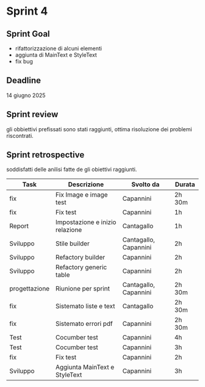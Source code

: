 # Sprint 4

## Sprint Goal

- rifattorizzazione di alcuni elementi
- aggiunta di MainText e StyleText
- fix bug

## Deadline

14 giugno 2025

## Sprint review

gli obbiettivi prefissati sono stati raggiunti, ottima risoluzione dei problemi riscontrati.

## Sprint retrospective

soddisfatti delle anilisi fatte de gli obiettivi raggiunti.


| Task          | Descrizione                     | Svolto da             | Durata |
| ------------- |---------------------------------| --------------------- |--------|
| fix           | Fix Image e image test          | Capannini             | 2h 30m |
| fix           | Fix test                        | Capannini             | 1h     |
| Report        | Impostazione e inizio relazione | Cantagallo            | 1h     |
| Sviluppo      | Stile builder                   | Cantagallo, Capannini | 2h     |
| Sviluppo      | Refactory builder               | Capannini             | 2h     |
| Sviluppo      | Refactory generic table         | Capannini             | 2h     |
| progettazione | Riunione per sprint             | Cantagallo, Capannini | 2h 30m |
| fix           | Sistemato liste e text          | Cantagallo            | 2h 30m |
| fix           | Sistemato errori pdf            | Capannini             | 2h 30m |
| Test          | Cocumber test                   | Capannini             | 4h     |
| Test          | Cocumber test                   | Capannini             | 3h     |
| fix           | Fix test                        | Capannini             | 2h     |
| Sviluppo      | Aggiunta MainText e StyleText   | Capannini             | 3h     |
